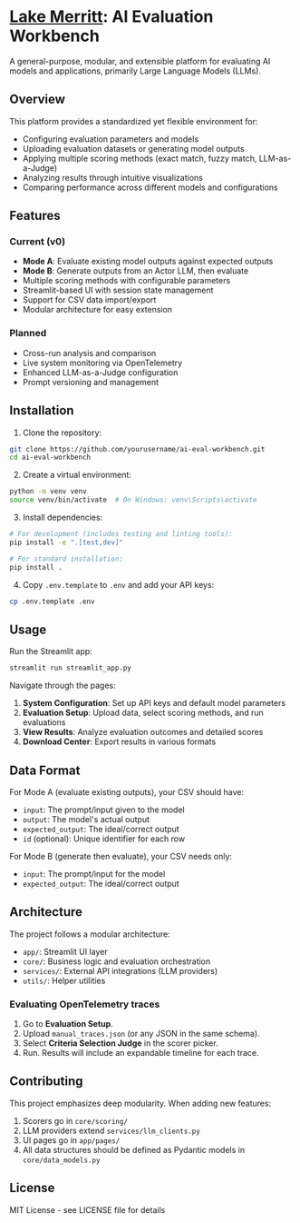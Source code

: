 # [Lake Merritt](https://lakemerritt.streamlit.app/): AI Evaluation Workbench

A general-purpose, modular, and extensible platform for evaluating AI models and applications, primarily Large Language Models (LLMs).

## Overview

This platform provides a standardized yet flexible environment for:
- Configuring evaluation parameters and models
- Uploading evaluation datasets or generating model outputs
- Applying multiple scoring methods (exact match, fuzzy match, LLM-as-a-Judge)
- Analyzing results through intuitive visualizations
- Comparing performance across different models and configurations

## Features

### Current (v0)
- **Mode A**: Evaluate existing model outputs against expected outputs
- **Mode B**: Generate outputs from an Actor LLM, then evaluate
- Multiple scoring methods with configurable parameters
- Streamlit-based UI with session state management
- Support for CSV data import/export
- Modular architecture for easy extension

### Planned
- Cross-run analysis and comparison
- Live system monitoring via OpenTelemetry
- Enhanced LLM-as-a-Judge configuration
- Prompt versioning and management

## Installation

1. Clone the repository:
```bash
git clone https://github.com/yourusername/ai-eval-workbench.git
cd ai-eval-workbench
```

2. Create a virtual environment:
```bash
python -m venv venv
source venv/bin/activate  # On Windows: venv\Scripts\activate
```

3. Install dependencies:
```bash
# For development (includes testing and linting tools):
pip install -e ".[test,dev]"

# For standard installation:
pip install .
```

4. Copy `.env.template` to `.env` and add your API keys:
```bash
cp .env.template .env
```

## Usage

Run the Streamlit app:
```bash
streamlit run streamlit_app.py
```

Navigate through the pages:
1. **System Configuration**: Set up API keys and default model parameters
2. **Evaluation Setup**: Upload data, select scoring methods, and run evaluations
3. **View Results**: Analyze evaluation outcomes and detailed scores
4. **Download Center**: Export results in various formats

## Data Format

For Mode A (evaluate existing outputs), your CSV should have:
- `input`: The prompt/input given to the model
- `output`: The model's actual output
- `expected_output`: The ideal/correct output
- `id` (optional): Unique identifier for each row

For Mode B (generate then evaluate), your CSV needs only:
- `input`: The prompt/input for the model
- `expected_output`: The ideal/correct output

## Architecture

The project follows a modular architecture:
- `app/`: Streamlit UI layer
- `core/`: Business logic and evaluation orchestration
- `services/`: External API integrations (LLM providers)
- `utils/`: Helper utilities

### Evaluating OpenTelemetry traces
1. Go to **Evaluation Setup**.
2. Upload `manual_traces.json` (or any JSON in the same schema).
3. Select **Criteria Selection Judge** in the scorer picker.
4. Run. Results will include an expandable timeline for each trace.

## Contributing

This project emphasizes deep modularity. When adding new features:
1. Scorers go in `core/scoring/`
2. LLM providers extend `services/llm_clients.py`
3. UI pages go in `app/pages/`
4. All data structures should be defined as Pydantic models in `core/data_models.py`

## License

MIT License - see LICENSE file for details
